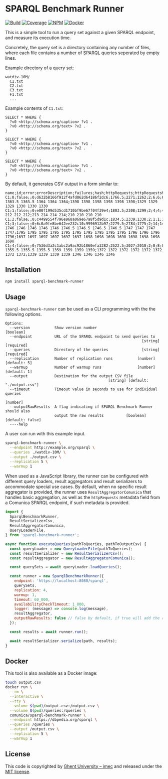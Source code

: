 # SPARQL Benchmark Runner

[![Build](https://github.com/comunica/sparql-benchmark-runner.js/workflows/CI/badge.svg)](https://github.com/comunica/sparql-benchmark-runner.js/actions?query=workflow%3ACI)
[![Coverage](https://coveralls.io/repos/github/comunica/sparql-benchmark-runner.js/badge.svg?branch=master)](https://coveralls.io/github/comunica/sparql-benchmark-runner.js?branch=master)
[![NPM](https://badge.fury.io/js/sparql-benchmark-runner.svg)](https://www.npmjs.com/package/sparql-benchmark-runner)
[![Docker](https://img.shields.io/docker/automated/comunica/sparql-benchmark-runner.svg)](https://hub.docker.com/r/comunica/sparql-benchmark-runner/)

This is a simple tool to run a query set against a given SPARQL endpoint, and measure its execution time.

Concretely, the query set is a directory containing any number of files,
where each file contains a number of SPARQL queries seperated by empty lines.

Example directory of a query set:
```text
watdiv-10M/
  C1.txt
  C2.txt
  C3.txt
  F1.txt
  ...
```

Example contents of `C1.txt`:
```sparql
SELECT * WHERE {
  ?v0 <http://schema.org/caption> ?v1 .
  ?v0 <http://schema.org/text> ?v2 .
}

SELECT * WHERE {
  ?v0 <http://schema.org/caption> ?v1 .
  ?v0 <http://schema.org/text> ?v2 .
}

SELECT * WHERE {
  ?v0 <http://schema.org/caption> ?v1 .
  ?v0 <http://schema.org/text> ?v2 .
}
```

By default, it generates CSV output in a form similar to:
```csv
name;id;error;errorDescription;failures;hash;httpRequests;httpRequestsMax;httpRequestsMin;replication;results;resultsMax;resultsMin;time;timeMax;timeMin;timestamps;timestampsMax;timestampsMin
C1;0;false;;0;d632b8166f912f4afd062d64186f2dc6;1766.5;2271;1262;2;6;6;6;1364;1398;1330;1363.5 1363.5 1363.5 1364 1364 1364;1398 1398 1398 1398 1398 1398;1329 1329 1329 1330 1330 1330
C1;1;false;;0;e00f199d535cd1710bf9be67f04f39e4;1803.5;2308;1299;2;4;4;4;212;214;210;211.5 212 212 212;213 214 214 214;210 210 210 210
C1;2;false;;0;c4499554f796e968a069e67a8f5d9d1c;1834.5;2339;1330;2;1;1;1;175.5;176;175;175.5;176;175
C1;3;false;;0;6c0a9fe8be642ee232c10c9996912b97;2279.5;2784;1775;2;14;14;14;1747;1796;1698;1746 1746 1746 1746 1746 1746 1746.5 1746.5 1746.5 1746.5 1747 1747 1747 1747;1795 1795 1795 1795 1795 1795 1795 1795 1795 1795 1796 1796 1796 1796;1697 1697 1697 1697 1697 1697 1698 1698 1698 1698 1698 1698 1698 1698
C1;4;false;;0;7536d3a2c1abc2a9ac92b1860efa3282;2522.5;3027;2018;2;8;8;8;1360;1373;1347;1355.5 1355.5 1355.5 1355.5 1359 1359 1359 1359;1372 1372 1372 1372 1372 1372 1372 1372;1339 1339 1339 1339 1346 1346 1346 1346
```

## Installation

```bash
npm install sparql-benchmark-runner
```

## Usage
`sparql-benchmark-runner` can be used as a CLI programming with the the following options.
```
Options:
  --version           Show version number                              [boolean]
  --endpoint          URL of the SPARQL endpoint to send queries to
                                                             [string] [required]
  --queries           Directory of the queries               [string] [required]
  --replication       Number of replication runs           [number] [default: 5]
  --warmup            Number of warmup runs                [number] [default: 1]
  --output            Destination for the output CSV file
                                              [string] [default: "./output.csv"]
  --timeout           Timeout value in seconds to use for individual queries
                                                                        [number]
  --outputRawResults  A flag indicating if SPARQL Benchmark Runner should also
                      output the raw results          [boolean] [default: false]
  ----help
```
A user can run with this example input.
```bash
sparql-benchmark-runner \
  --endpoint http://example.org/sparql \
  --queries ./watdiv-10M/ \
  --output ./output.csv \
  --replication 5 \
  --warmup 1
```

When used as a JavaScript library, the runner can be configured with different query loaders,
result aggregators and result serializers to accommodate special use cases.
By default, when no specific result aggregator is provided,
the runner uses `ResultAggregatorComunica` that handles basic aggregation,
as well as the `httpRequests` metadata field from a Comunica SPARQL endpoint, if such metadata is provided.

```javascript
import {
  SparqlBenchmarkRunner,
  ResultSerializerCsv,
  ResultAggregatorComunica,
  QueryLoaderFile,
} from 'sparql-benchmark-runner';

async function executeQueries(pathToQueries, pathToOutputCsv) {
  const queryLoader = new QueryLoaderFile(pathToQueries);
  const resultSerializer = new ResultSerializerCsv();
  const resultAggregator = new ResultAggregatorComunica();

  const querySets = await queryLoader.loadQueries();

  const runner = new SparqlBenchmarkRunner({
    endpoint: 'https://localhost:8080/sparql',
    querySets,
    replication: 4,
    warmup: 1,
    timeout: 60_000,
    availabilityCheckTimeout: 1_000,
    logger: (message) => console.log(message),
    resultAggregator,
    outputRawResults: false // false by default, if true will add the raw results (timeAggregate field) to aggregate
  });

  const results = await runner.run();

  await resultSerializer.serialize(path, results);
}
```

## Docker

This tool is also available as a Docker image:

```bash
touch output.csv
docker run \
  --rm \
  --interactive \
  --tty \
  --volume $(pwd)/output.csv:/output.csv \
  --volume $(pwd)/queries:/queries \
  comunica/sparql-benchmark-runner \
  --endpoint https://dbpedia.org/sparql \
  --queries /queries \
  --output /output.csv \
  --replication 5 \
  --warmup 1
```

## License

This code is copyrighted by [Ghent University – imec](http://idlab.ugent.be/)
and released under the [MIT license](http://opensource.org/licenses/MIT).
